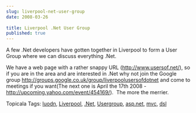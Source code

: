 ```yaml
---
slug: liverpool-net-user-group
date: 2008-03-26
 
title: Liverpool .Net User Group
published: true
---
```

<p>A few .Net developers have gotten together in Liverpool to form a User Group where we can discuss everything .Net.</p> <p>We have a web page with a rather snappy URL (<a href="http://www.usersof.net/" title="http://liverpool.usersof.net/">http://www.usersof.net/</a>), so if you are in the area and are interested in .Net why not join the Google group <a href="http://groups.google.co.uk/group/liverpoolusersofdotnet" title="http://groups.google.co.uk/group/liverpoolusersofdotnet">http://groups.google.co.uk/group/liverpoolusersofdotnet</a> and come to meetings if you want(The next one is April the 17th 2008 - <a href="http://upcoming.yahoo.com/event/454169/" title="http://upcoming.yahoo.com/event/454169/">http://upcoming.yahoo.com/event/454169/</a>).  The more the merrier.</p> <div class="wlWriterSmartContent" style="padding-right: 0px; display: inline; padding-left: 0px; float: none; padding-bottom: 0px; margin: 0px; padding-top: 0px;">Topicala Tags: <a href="http://www.topicala.com/tag/luodn" rel="tag">luodn</a>, <a href="http://www.topicala.com/tag/Liverpool" rel="tag">Liverpool</a>, <a href="http://www.topicala.com/tag/.Net" rel="tag">.Net</a>, <a href="http://www.topicala.com/tag/Usergroup" rel="tag">Usergroup</a>, <a href="http://www.topicala.com/tag/asp.net" rel="tag">asp.net</a>, <a href="http://www.topicala.com/tag/mvc" rel="tag">mvc</a>, <a href="http://www.topicala.com/tag/dsl" rel="tag">dsl</a>
</div>  <div class="blogger-post-footer"><img class="posterous_download_image" src="https://blogger.googleusercontent.com/tracker/8109338-5357700722565667591?l=www.kinlan.co.uk%2Findex.html" height="1" alt="" width="1" /></div>


